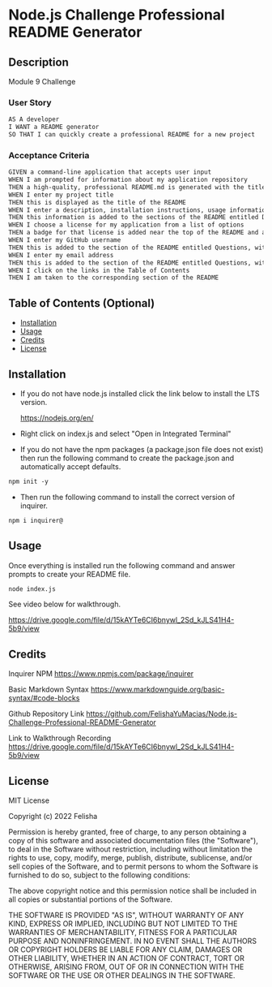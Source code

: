 # Node.js Challenge Professional README Generator
## Description

Module 9 Challenge
### User Story

```md
AS A developer
I WANT a README generator
SO THAT I can quickly create a professional README for a new project
```

### Acceptance Criteria

```md
GIVEN a command-line application that accepts user input
WHEN I am prompted for information about my application repository
THEN a high-quality, professional README.md is generated with the title of my project and sections entitled Description, Table of Contents, Installation, Usage, License, Contributing, Tests, and Questions
WHEN I enter my project title
THEN this is displayed as the title of the README
WHEN I enter a description, installation instructions, usage information, contribution guidelines, and test instructions
THEN this information is added to the sections of the README entitled Description, Installation, Usage, Contributing, and Tests
WHEN I choose a license for my application from a list of options
THEN a badge for that license is added near the top of the README and a notice is added to the section of the README entitled License that explains which license the application is covered under
WHEN I enter my GitHub username
THEN this is added to the section of the README entitled Questions, with a link to my GitHub profile
WHEN I enter my email address
THEN this is added to the section of the README entitled Questions, with instructions on how to reach me with additional questions
WHEN I click on the links in the Table of Contents
THEN I am taken to the corresponding section of the README
```

## Table of Contents (Optional)

- [Installation](#installation)
- [Usage](#usage)
- [Credits](#credits)
- [License](#license)

## Installation

*   If you do not have node.js installed click the link below to install the LTS version.

    https://nodejs.org/en/


*   Right click on index.js and select "Open in Integrated Terminal"

*   If you do not have the npm packages (a package.json file does not exist) then run the following command to create the package.json and automatically accept defaults. 
```md 
npm init -y
``` 
*   Then run the following command to install the correct version of inquirer.
 ``` md 
 npm i inquirer@
 ``` 
    
## Usage

Once everything is installed run the following command and answer prompts to create your README file.
```md
node index.js
``` 

See video below for walkthrough.

https://drive.google.com/file/d/15kAYTe6CI6bnywl_2Sd_kJLS41H4-5b9/view


## Credits

Inquirer NPM
https://www.npmjs.com/package/inquirer

Basic Markdown Syntax
https://www.markdownguide.org/basic-syntax/#code-blocks

Github Repository Link
https://github.com/FelishaYuMacias/Node.js-Challenge-Professional-README-Generator

Link to Walkthrough Recording
https://drive.google.com/file/d/15kAYTe6CI6bnywl_2Sd_kJLS41H4-5b9/view


## License

MIT License

Copyright (c) 2022 Felisha

Permission is hereby granted, free of charge, to any person obtaining a copy
of this software and associated documentation files (the "Software"), to deal
in the Software without restriction, including without limitation the rights
to use, copy, modify, merge, publish, distribute, sublicense, and/or sell
copies of the Software, and to permit persons to whom the Software is
furnished to do so, subject to the following conditions:

The above copyright notice and this permission notice shall be included in all
copies or substantial portions of the Software.

THE SOFTWARE IS PROVIDED "AS IS", WITHOUT WARRANTY OF ANY KIND, EXPRESS OR
IMPLIED, INCLUDING BUT NOT LIMITED TO THE WARRANTIES OF MERCHANTABILITY,
FITNESS FOR A PARTICULAR PURPOSE AND NONINFRINGEMENT. IN NO EVENT SHALL THE
AUTHORS OR COPYRIGHT HOLDERS BE LIABLE FOR ANY CLAIM, DAMAGES OR OTHER
LIABILITY, WHETHER IN AN ACTION OF CONTRACT, TORT OR OTHERWISE, ARISING FROM,
OUT OF OR IN CONNECTION WITH THE SOFTWARE OR THE USE OR OTHER DEALINGS IN THE
SOFTWARE.





